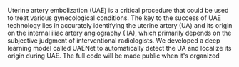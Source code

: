   Uterine artery embolization (UAE) is a critical procedure that could be used to treat various gynecological conditions. The key to the success of UAE technology lies in accurately identifying the uterine artery (UA) and its origin on the internal iliac artery angiography (IIA), which primarily depends on the subjective judgment of interventional radiologists. We developed a deep learning model called UAENet to automatically detect the UA and localize its origin during UAE. 
  The full code will be made public when it's organized
